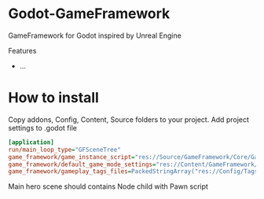 # Godot-GameFramework
  GameFramework for Godot inspired by Unreal Engine

Features
  - ...

# How to install
  Copy addons, Config, Content, Source folders to your project.
  Add project settings to .godot file
  
  ```ini
  [application]
  run/main_loop_type="GFSceneTree"
  game_framework/game_instance_script="res://Source/GameFramework/Core/GameInstance.cs"
  game_framework/default_game_mode_settings="res://Content/GameFramework/DefaultGameModeSettings.tres"
  game_framework/gameplay_tags_files=PackedStringArray("res://Config/Tags/DefaultGameplayTags.ini")
  ```
  
Main hero scene should contains Node child with Pawn script

